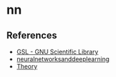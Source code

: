 # nn

## References

- [GSL - GNU Scientific Library](https://www.gnu.org/software/gsl/)
- [neuralnetworksanddeeplearning](http://neuralnetworksanddeeplearning.com/chap1.html)
- [Theory](https://theneuralblog.com/forward-pass-backpropagation-example/)
